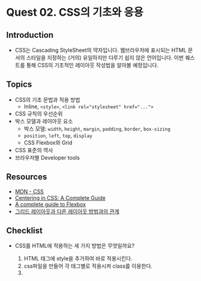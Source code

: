 # Quest 02. CSS의 기초와 응용

## Introduction

- CSS는 Cascading StyleSheet의 약자입니다. 웹브라우저에 표시되는 HTML 문서의 스타일을 지정하는 (거의) 유일하지만 다루기 쉽지 않은 언어입니다. 이번 퀘스트를 통해 CSS의 기초적인 레이아웃 작성법을 알아볼 예정입니다.

## Topics

- CSS의 기초 문법과 적용 방법
  - Inline, `<style>`, `<link rel="stylesheet" href="...">`
- CSS 규칙의 우선순위
- 박스 모델과 레이아웃 요소
  - 박스 모델: `width`, `height`, `margin`, `padding`, `border`, `box-sizing`
  - `position`, `left`, `top`, `display`
  - CSS Flexbox와 Grid
- CSS 표준의 역사
- 브라우저별 Developer tools

## Resources

- [MDN - CSS](https://developer.mozilla.org/ko/docs/Web/CSS)
- [Centering in CSS: A Complete Guide](https://css-tricks.com/centering-css-complete-guide/)
- [A complete guide to Flexbox](https://css-tricks.com/snippets/css/a-guide-to-flexbox/)
- [그리드 레이아웃과 다른 레이아웃 방법과의 관계](https://developer.mozilla.org/ko/docs/Web/CSS/CSS_Grid_Layout/%EA%B7%B8%EB%A6%AC%EB%93%9C_%EB%A0%88%EC%9D%B4%EC%95%84%EC%9B%83%EA%B3%BC_%EB%8B%A4%EB%A5%B8_%EB%A0%88%EC%9D%B4%EC%95%84%EC%9B%83_%EB%B0%A9%EB%B2%95%EA%B3%BC%EC%9D%98_%EA%B4%80%EA%B3%84)

## Checklist

- CSS를 HTML에 적용하는 세 가지 방법은 무엇일까요?
  1. HTML 태그에 style을 추가하여 바로 적용시킨다.
  2. css파일을 만들어 각 태그별로 적용시켜 class를 이용한다.
  3. <style>태그를 이용해 HTML 문서 내에 작성한다.
  - 세 가지 방법 각각의 장단점은 무엇일까요?
    1번 방법은 즉각으로 수정하면서 확인가능하지만 HTML문서 내가 더러워진다.
    2번 방법은 css파일로 따로 관리하기 때문에 HTML 문서내 최적화가 된다.
    하지만 .div 형식으로 태그별로 지정해서 작성해야하기 때문에 다른 방법보다 복잡하다.
    3번 방법은 파일을 변환하지 않고 한 파일내에서 모든 것을 작성할 수 있다.
    반면에 HTML 문서가 너무 커지고 길어지는 단점이 있다.
- CSS 규칙의 우선순위는 어떻게 결정될까요?

  1. 속성 값 뒤에 !important 를 붙인 속성
  2. HTML에서 style을 직접 지정한 속성
  3. #id 로 지정한 속성
  4. .(class), :추상클래스 로 지정한 속성
  5. (태그)이름 으로 지정한 속성
  6. 상위 객체에 의해 상속된 속성

- CSS의 박스모델은 무엇일까요? 박스가 화면에서 차지하는 크기는 어떻게 결정될까요?
  콘텐츠 영역(content area)은 콘텐츠 경계(content edge)가 감싼 영역으로, 글이나 이미지, 비디오 등 요소의 실제 내용을 포함
  테두리 영역(border area)은 테두리 경계(border edge)가 감싼 영역으로, 안쪽 여백 영역을 요소의 테두리까지 포함하는 크기
  안쪽 여백 영역(패딩 영역, padding area)은 안쪽 여백 경계(padding edge)가 감싼 영역으로, 콘텐츠 영역을 요소의 안쪽 여백까지 포함하는 크기

- `float` 속성은 왜 좋지 않을까요?
  기본적으로 이미지 정렬을 위해 등장한 CSS 스타일이지만 레이아웃 정렬에도 많이 사용했다. 그렇기 때문에 불편한 사항들이 있다.
  overflow: visible인 경우, 부모 요소의 크기가 자동으로 늘어나지 않는다. (position: absolute와 비슷하게 렌더링)
  float속성은 clear하지 않는 이상 계속해서 상속이 된다.
  화면의 플로우와 코드의 플로우는 가능하면 동일한 것이 좋다. 하지만 float를 쓴다는 것은 화면에서 띄워 애초에 플로우를 무시한다.

- Flexbox(Flexible box)와 CSS Grid의 차이와 장단점은 무엇일까요?
  Flexbox는 기본적으로 1차원 레이아웃을 위해 만들어졌다. 로우나 컬럼 형태로 작동한다. Flexbox는 모든 방향으로 정렬이 가능하고, reverse도 가능하다. Container로 사용할 경우, 하위 item들을 정렬하기가 매우 수월하다. 단점으로는 퍼포먼스 이슈가 있다.
  Grid는 2차원 레이아웃을 위해 만들어졌다. prototyping할 때 매우 쉽고 효율적으로 간단하게 작성하여 2차원의 레이아웃을 관리할 수 있다. 반면에 모든 브라우저에서 지원하는 것이 아니다.
  Flexbox는 행과 열을 효율적으로 정렬하고 구성할 수 있어 레이아웃에 적합하지만 grid는 더욱 큰 단위로 구축할때 편하다.

- CSS의 비슷한 요소들을 어떤 식으로 정리할 수 있을까요?
  1. 선택자(Selectors): CSS에서 스타일을 적용하는 대상을 지정하는 방법으로, 요소의 이름, 클래스, ID 등을 이용하여 선택한다.
  2. 속성(Properties): CSS에서 스타일을 지정하는 방법으로, 텍스트 색상, 폰트, 배경색 등과 같은 스타일 속성들을 정의한다.
  3. 값(Values): CSS에서 속성에 적용할 값으로, 글꼴 크기, 마진, 패딩 등과 같은 값들을 지정한다.
  4. 단위(Units): CSS에서 값과 함께 사용되며, 크기, 거리, 시간 등의 측정 단위로 px, em, rem, % 등이 있다.
  5. 상태(Pseudo-classes): 선택자의 상태에 따라 스타일을 지정하는 방법으로, hover, active, focus 등의 상태에 대한 스타일을 정의
  6. 미디어(Media): 미디어 쿼리를 사용하여 뷰포트 크기에 따라 스타일을 변경하는 방법으로, 모바일 기기나 데스크톱 화면 등에 따라 다른 스타일을 지정할 수 있다.
  7. 변수(Variables): CSS 변수를 사용하여 스타일 속성에 대한 값을 정의하고, 이를 재사용할 수 있다.
     다음과 같은 방법으로 정리하면 이해하기 쉽고 유지보수가 쉽다.

## Quest

- Quest 01에서 만들었던 HTML을 바탕으로, [이 그림](screen.png)의 레이아웃과 CSS를 최대한 비슷하게 흉내내 보세요. 꼭 완벽히 정확할 필요는 없으나 align 등의 속성은 일치해야 합니다.
- **주의사항: 되도록이면 원래 페이지의 CSS를 참고하지 말고 아무것도 없는 백지에서 시작해 보도록 노력해 보세요!**

## Advanced

- 왜 CSS는 어려울까요?
- CSS의 어려움을 극복하기 위해 어떤 방법들이 제시되고 나왔을까요?
- CSS가 브라우저에 의해 해석되고 적용되기까지 내부적으로 어떤 과정을 거칠까요?
- 웹 폰트의 경우에는 브라우저 엔진 별로 어떤 과정을 통해 렌더링 될까요?
